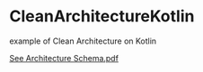 # CleanArchitectureKotlin
 example of Clean Architecture on Kotlin

[See Architecture Schema.pdf](https://github.com/kerveros/CleanArchitectureKotlin/tree/develop/schema.pdf)
